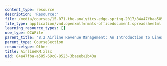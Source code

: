 ```yaml
---
content_type: resource
description: 'Resource:'
file: /media/courses/15-071-the-analytics-edge-spring-2017/84a47fbaa58569c885233baeebe1b43a_AirlineRM.xlsx
file_type: application/vnd.openxmlformats-officedocument.spreadsheetml.sheet
learning_resource_types: []
ocw_type: OCWFile
parent_title: '8.2 Airline Revenue Management: An Introduction to Linear Optimization '
parent_type: CourseSection
resourcetype: Other
title: AirlineRM.xlsx
uid: 84a47fba-a585-69c8-8523-3baeebe1b43a
---
```

